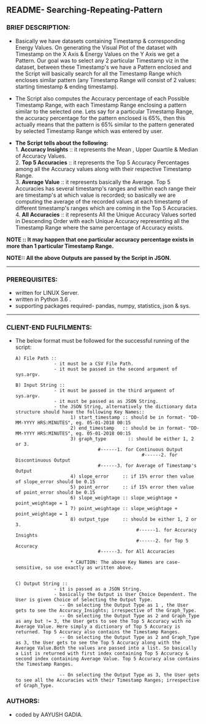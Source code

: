 ## README- Searching-Repeating-Pattern


### **BRIEF DESCRIPTION:**

  -	Basically we have datasets containing Timestamp & corresponding Energy Values. On generating the Visual Plot of the dataset with Timestamp on the X Axis & Energy Values on the Y Axis we get a Pattern. Our goal was to select any 2 particular Timestamp viz in the dataset, between these Timestamp's we have a Pattern enclosed and the Script will basically search for all the Timestamp Range which encloses similar pattern (any Timestamp Range will consist of 2 values: starting timestamp & ending timestamp).

  -	The Script also computes the Accuracy percentage of each Possible Timestamp Range, with each Timestamp Range enclosing a pattern similar to the selected one. Lets say for a particular Timestamp Range, the accuracy percentage for the pattern enclosed is 65%, then this actually means that the pattern is 65% similar to the pattern generated by selected Timestamp Range which was entered by user.

  -	**The Script tells about the following:**    
		      1.  **Accuracy Insights** ::  it represents the Mean , Upper Quartile & Median of Accuracy Values.  
		      2.  **Top 5 Accuracies**  ::  it represents the Top 5 Accuracy Percentages among all the Accuracy values along with their respective Timestamp Range.    
		      3.  **Average Value**     ::  it represents basically the Average. Top 5 Accuracies has several timestamp's ranges and within each range their are timestamp's at which value is recorded; so basically we are computing the average of the recorded values at each timestamp of different timestamp's ranges which are coming in the Top 5 Accuracies.     
		      4.  **All Accuracies**    ::  it represents All the Unique Accuracy Values sorted in Descending Order with each Unique Accuracy representing all the Timestamp Range where the same percentage of Accuracy exists.  
          
 
 **NOTE :: It may happen that one particular accuracy percentage exists in more than 1 particular Timestamp Range.**  

**NOTE:: All the above Outputs are passed by the Script in JSON.**  


-------------------------------------------------------------------------------------------------------------------

### **PREREQUISITES:**


  - written for LINUX Server.
  - written in  Python 3.6 .
  - supporting packages required- pandas, numpy, statistics, json & sys. 


-------------------------------------------------------------------------------------------------------------------


### **CLIENT-END FULFILMENTS:**

  -	The below format must be followed for the successful running of the script:  
  
  		A) File Path :: 
					  - it must be a CSV File Path.
					  - it must be passed in the second argument of sys.argv.  
					  
		B) Input String ::
					  - it must be passed in the third argument of sys.argv. 
					  - it must be passed as as JSON String.
					  - the JSON String, alternatively the dictionary data structure should have the following Key Names:: 
					  		1) start_timestamp :: should be in format- "DD-MM-YYYY HRS:MINUTES", eg. 05-01-2018 00:15
					  		2) end_timestamp   :: should be in format- "DD-MM-YYYY HRS:MINUTES", eg. 05-01-2018 00:15
					  		3) graph_type	     :: should be either 1, 2 or 3.
                                      #------1. for Continuous Output
                								      #------2. for Discontinuous Output
                                      #------3. for Average of Timestamp's Output 
					  		4) slope_error     :: if 15% error then value of slope_error should be 0.15
					  		5) point_error     :: if 15% error then value of point_error should be 0.15
					  		6) slope_weightage :: slope_weightage + point_weightage = 1
					  		7) point_weightage :: slope_weightage + point_weightage = 1
					  		8) output_type     :: should be either 1, 2 or 3.
                    							    #------1. for Accuracy Insights
                    							    #------2. for Top 5 Accuracy
                                      #------3. for All Accuracies

							* CAUTION: The above Key Names are case-sensitive, so use exactly as written above.


		C) Output String ::
					  - it is passed as a JSON String.
					  - basically the Output is User Choice Dependent. The User is given Choice of Selecting the Output Type. 
					    -- On selecting the Output Type as 1 , the User gets to see the Accuracy_Insights; irrespective of the Graph_Type.
					    -- On selecting the Output Type as 2 and Graph_Type as any but != 3, the User gets to see the Top 5 Accuracy with no Average Value. Here simply a dictionary of Top 5 Accuracy is returned. Top 5 Accuracy also contains the Timestamp Ranges.
					    -- On selecting the Output Type as 2 and Graph_Type as 3, the User gets to see the Top 5 Accuracy along with the Average Value.Both the values are passed into a list. So basically a List is returned with first index containing Top 5 Accuracy & second index containing Average Value. Top 5 Accuracy also contains the Timestamp Ranges.
              
					    -- On selecting the Output Type as 3, the User gets to see all the Accuracies with their Timestamp Ranges; irrespective of Graph_Type.
														

						
### **AUTHORS:**

  -	coded by AAYUSH GADIA.

